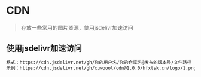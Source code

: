 # CDN
> 存放一些常用的图片资源，使用jsdelivr加速访问

## 使用jsdelivr加速访问

```bash
格式：https://cdn.jsdelivr.net/gh/你的用户名/你的仓库名@发布的版本号/文件路径
示例：https://cdn.jsdelivr.net/gh/xuwoool/cdn@1.0.0/hfxtsk.cn/logo/1.png
```

